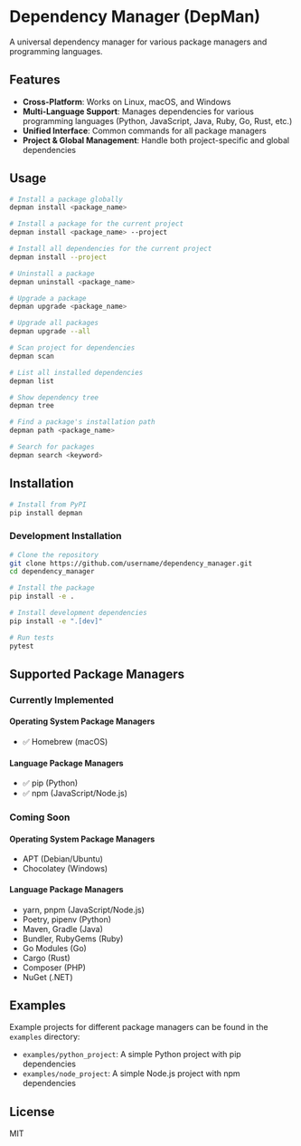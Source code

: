 # Dependency Manager (DepMan)

A universal dependency manager for various package managers and programming languages.

## Features

- **Cross-Platform**: Works on Linux, macOS, and Windows
- **Multi-Language Support**: Manages dependencies for various programming languages (Python, JavaScript, Java, Ruby, Go, Rust, etc.)
- **Unified Interface**: Common commands for all package managers
- **Project & Global Management**: Handle both project-specific and global dependencies

## Usage

```bash
# Install a package globally
depman install <package_name>

# Install a package for the current project
depman install <package_name> --project

# Install all dependencies for the current project
depman install --project

# Uninstall a package
depman uninstall <package_name>

# Upgrade a package
depman upgrade <package_name>

# Upgrade all packages
depman upgrade --all

# Scan project for dependencies
depman scan

# List all installed dependencies
depman list

# Show dependency tree
depman tree

# Find a package's installation path
depman path <package_name>

# Search for packages
depman search <keyword>
```

## Installation

```bash
# Install from PyPI
pip install depman
```

### Development Installation

```bash
# Clone the repository
git clone https://github.com/username/dependency_manager.git
cd dependency_manager

# Install the package
pip install -e .

# Install development dependencies
pip install -e ".[dev]"

# Run tests
pytest
```

## Supported Package Managers

### Currently Implemented

#### Operating System Package Managers
- ✅ Homebrew (macOS)

#### Language Package Managers
- ✅ pip (Python)
- ✅ npm (JavaScript/Node.js)

### Coming Soon

#### Operating System Package Managers
- APT (Debian/Ubuntu)
- Chocolatey (Windows)

#### Language Package Managers
- yarn, pnpm (JavaScript/Node.js)
- Poetry, pipenv (Python)
- Maven, Gradle (Java)
- Bundler, RubyGems (Ruby)
- Go Modules (Go)
- Cargo (Rust)
- Composer (PHP)
- NuGet (.NET)

## Examples

Example projects for different package managers can be found in the `examples` directory:

- `examples/python_project`: A simple Python project with pip dependencies
- `examples/node_project`: A simple Node.js project with npm dependencies

## License

MIT 